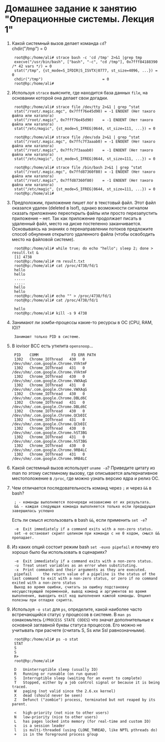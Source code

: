 # Домашнее задание к занятию "Операционные системы. Лекция 1"

1. Какой системный вызов делает команда `cd`?             
        chdir("/tmp")                           = 0              

        root@hp:/home/ali# strace bash -c 'cd /tmp' 2>&1 |grep tmp 
        execve("/usr/bin/bash", ["bash", "-c", "cd /tmp"], 0x7fff84188390 /* 42 vars */) = 0
        stat("/tmp", {st_mode=S_IFDIR|S_ISVTX|0777, st_size=4096, ...}) = 0
        chdir("/tmp")                           = 0
        root@hp:/home/ali# 


2. Используя `strace` выясните, где находится база данных `file`, на основании которой она делает свои догадки.

        root@hp:/home/ali# strace file /dev/tty 2>&1 | grep ^stat
        stat("/root/.magic.mgc", 0x7fff76e45d90) = -1 ENOENT (Нет такого файла или каталога)
        stat("/root/.magic", 0x7fff76e45d90)    = -1 ENOENT (Нет такого файла или каталога)
        stat("/etc/magic", {st_mode=S_IFREG|0644, st_size=111, ...}) = 0
        
        root@hp:/home/ali# strace file /dev/sda 2>&1 | grep ^stat
        stat("/root/.magic.mgc", 0x7ffc7f3aaab0) = -1 ENOENT (Нет такого файла или каталога)
        stat("/root/.magic", 0x7ffc7f3aaab0)    = -1 ENOENT (Нет такого файла или каталога)
        stat("/etc/magic", {st_mode=S_IFREG|0644, st_size=111, ...}) = 0

        root@hp:/home/ali# strace file /bin/bash 2>&1 | grep ^stat
        stat("/root/.magic.mgc", 0x7ffd87360f80) = -1 ENOENT (Нет такого файла или каталога)
        stat("/root/.magic", 0x7ffd87360f80)    = -1 ENOENT (Нет такого файла или каталога)
        stat("/etc/magic", {st_mode=S_IFREG|0644, st_size=111, ...}) = 0
        root@hp:/home/ali# 


3. Предположим, приложение пишет лог в текстовый файл. Этот файл оказался удален (deleted в lsof), однако возможности сигналом сказать приложению переоткрыть файлы или просто перезапустить приложение – нет. Так как приложение продолжает писать в удаленный файл, место на диске постепенно заканчивается. Основываясь на знаниях о перенаправлении потоков предложите способ обнуления открытого удаленного файла (чтобы освободить место на файловой системе).

        root@hp:/home/ali# while true; do echo "hello"; sleep 2; done > result.txt &
        [1] 4738
        root@hp:/home/ali# rm result.txt
        root@hp:/home/ali# cat /proc/4738/fd/1
        hello
        hello
        .....
        .....
        hello
        hello
        root@hp:/home/ali# echo "" > /proc/4738/fd/1
        root@hp:/home/ali# cat /proc/4738/fd/1
        
        hello
        root@hp:/home/ali# kill -s 9 4738



4. Занимают ли зомби-процессы какие-то ресурсы в ОС (CPU, RAM, IO)?

        Занимают только PID в системе.


5. В iovisor BCC есть утилита `opensnoop`...

        PID    COMM               FD ERR PATH
        1302   Chrome_IOThread   430   0 /dev/shm/.com.google.Chrome.VVktmF
        1302   Chrome_IOThread   431   0 /dev/shm/.com.google.Chrome.VVktmF
        1302   Chrome_IOThread   430   0 /dev/shm/.com.google.Chrome.VWXAqG
        1302   Chrome_IOThread   431   0 /dev/shm/.com.google.Chrome.VWXAqG
        1302   Chrome_IOThread   430   0 /dev/shm/.com.google.Chrome.DBLd6C
        1302   Chrome_IOThread   431   0 /dev/shm/.com.google.Chrome.DBLd6C
        1302   Chrome_IOThread   430   0 /dev/shm/.com.google.Chrome.QCb0IC
        1302   Chrome_IOThread   431   0 /dev/shm/.com.google.Chrome.QCb0IC
        1302   Chrome_IOThread   430   0 /dev/shm/.com.google.Chrome.hST3BG
        1302   Chrome_IOThread   431   0 /dev/shm/.com.google.Chrome.hST3BG
        1302   Chrome_IOThread   430   0 /dev/shm/.com.google.Chrome.9RB4LC
        1302   Chrome_IOThread   431   0 /dev/shm/.com.google.Chrome.9RB4LC


6. Какой системный вызов использует `uname -a`? Приведите цитату из man по этому системному вызову, где описывается альтернативное местоположение в `/proc`, где можно узнать версию ядра и релиз ОС.

7. Чем отличается последовательность команд через `;` и через `&&` в bash?
 
        ; - команды выполняются поочереди независимо от их результата. 
        && - каждая следующая команда выполняется только если предыдущая завершилась успешно

    Есть ли смысл использовать в bash `&&`, если применить `set -e`?
    
        -e  Exit immediately if a command exits with a non-zero status.
        set -e остановит скрипт целиком при команде с не 0 кодом, смысл && пропадает.

8. Из каких опций состоит режим bash `set -euxo pipefail` и почему его хорошо было бы использовать в сценариях?


        -e  Exit immediately if a command exits with a non-zero status.
        -u  Treat unset variables as an error when substituting.
        -x  Print commands and their arguments as they are executed.
        pipefail     the return value of a pipeline is the status of the last command to exit with a non-zero status, or zero if no command exited with a non-zero status
        Выход во время ошибки, считать за ошибку подстановку несуществующей переменной, вывод команд и аргументов во время выполнения, выводить exit код выполнения кажлой команды. Опциип полезны при отладке скрипта. 


9. Используя `-o stat` для `ps`, определите, какой наиболее часто встречающийся статус у процессов в системе. В `man ps` ознакомьтесь (`/PROCESS STATE CODES`) что значат дополнительные к основной заглавной буквы статуса процессов. Его можно не учитывать при расчете (считать S, Ss или Ssl равнозначными).

        root@hp:/home/ali# ps -o stat
        STAT
        S
        S
        R+
        root@hp:/home/ali# 

        D	Uninterruptible sleep (usually IO)
        R	Running or runnable (on run queue)
        S	Interruptible sleep (waiting for an event to complete)
        T	Stopped, either by a job control signal or because it is being traced.
        W	paging (not valid since the 2.6.xx kernel)
        X	dead (should never be seen)
        Z	Defunct ("zombie") process, terminated but not reaped by its parent.

        <	high-priority (not nice to other users)
        N	low-priority (nice to other users)
        L	has pages locked into memory (for real-time and custom IO)
        s	is a session leader
        l	is multi-threaded (using CLONE_THREAD, like NPTL pthreads do)
        +	is in the foreground process group

